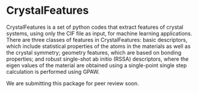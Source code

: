 # CrystalFeatures

CrystalFeatures is a set of python codes that extract features of crystal systems, using only the CIF file as input, for machine learning applications. There are three classes of features in CrystalFeatures: basic descriptors, which include statistical properties of the atoms in the materials as well as the crystal symmetry; geometry features, which are based on bonding properties; and robust single-shot ab initio (RSSA) descriptors, where the eigen values of the material are obtained using a single-point single step calculation is performed using GPAW.

We are submitting this package for peer review soon.
